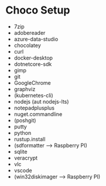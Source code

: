 # Choco Setup

* 7zip
* adobereader
* azure-data-studio
* chocolatey
* curl
* docker-desktop
* dotnetcore-sdk
* gimp
* git
* GoogleChrome
* graphviz
* (kubernetes-cli)
* nodejs (aut nodejs-lts)
* notepadplusplus
* nuget.commandline
* (poshgit)
* putty
* python
* rustup.install
* (sdformatter --> Raspberry PI)
* sqlite
* veracrypt
* vlc
* vscode
* (win32diskimager --> Raspberry PI)
